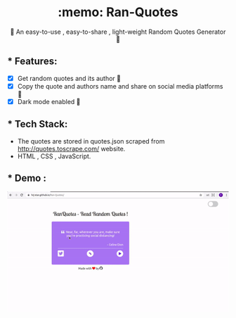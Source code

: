 <h1 align="center">:memo: Ran-Quotes </h1>
<div align="center">
🌟 An easy-to-use , easy-to-share , light-weight Random Quotes Generator 🤩
</div>





## * Features:

* [x] Get random quotes and its author 📝
* [x] Copy the quote and authors name and share on social media platforms 🔗
* [x] Dark mode enabled 🌚

## * Tech Stack:

* The quotes are stored in quotes.json scraped from http://quotes.toscrape.com/ website.
* HTML , CSS , JavaScript.


## * Demo :
![](./output.gif)

